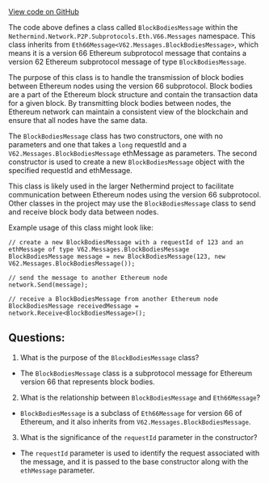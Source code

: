 [View code on GitHub](https://github.com/NethermindEth/nethermind/src/Nethermind/Nethermind.Network/P2P/Subprotocols/Eth/V66/Messages/BlockBodiesMessage.cs)

The code above defines a class called `BlockBodiesMessage` within the `Nethermind.Network.P2P.Subprotocols.Eth.V66.Messages` namespace. This class inherits from `Eth66Message<V62.Messages.BlockBodiesMessage>`, which means it is a version 66 Ethereum subprotocol message that contains a version 62 Ethereum subprotocol message of type `BlockBodiesMessage`. 

The purpose of this class is to handle the transmission of block bodies between Ethereum nodes using the version 66 subprotocol. Block bodies are a part of the Ethereum block structure and contain the transaction data for a given block. By transmitting block bodies between nodes, the Ethereum network can maintain a consistent view of the blockchain and ensure that all nodes have the same data.

The `BlockBodiesMessage` class has two constructors, one with no parameters and one that takes a `long` requestId and a `V62.Messages.BlockBodiesMessage` ethMessage as parameters. The second constructor is used to create a new `BlockBodiesMessage` object with the specified requestId and ethMessage.

This class is likely used in the larger Nethermind project to facilitate communication between Ethereum nodes using the version 66 subprotocol. Other classes in the project may use the `BlockBodiesMessage` class to send and receive block body data between nodes. 

Example usage of this class might look like:

```
// create a new BlockBodiesMessage with a requestId of 123 and an ethMessage of type V62.Messages.BlockBodiesMessage
BlockBodiesMessage message = new BlockBodiesMessage(123, new V62.Messages.BlockBodiesMessage());

// send the message to another Ethereum node
network.Send(message);

// receive a BlockBodiesMessage from another Ethereum node
BlockBodiesMessage receivedMessage = network.Receive<BlockBodiesMessage>();
```
## Questions: 
 1. What is the purpose of the `BlockBodiesMessage` class?
- The `BlockBodiesMessage` class is a subprotocol message for Ethereum version 66 that represents block bodies.

2. What is the relationship between `BlockBodiesMessage` and `Eth66Message`?
- `BlockBodiesMessage` is a subclass of `Eth66Message` for version 66 of Ethereum, and it also inherits from `V62.Messages.BlockBodiesMessage`.

3. What is the significance of the `requestId` parameter in the constructor?
- The `requestId` parameter is used to identify the request associated with the message, and it is passed to the base constructor along with the `ethMessage` parameter.